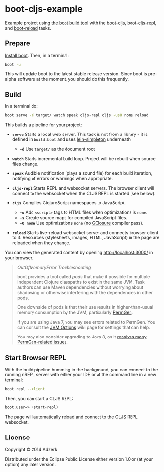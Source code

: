 # boot-cljs-example

Example project using [the boot build tool][boot] with the [boot-cljs],
[boot-cljs-repl], and [boot-reload] tasks.

## Prepare

[Install boot][installboot].  Then, in a terminal:

```bash
boot -u
```

This will update boot to the latest stable release version. Since boot is
pre-alpha software at the moment, you should do this frequently.

## Build

In a terminal do:

```bash
boot serve -d target/ watch speak cljs-repl cljs -usO none reload
```

This builds a pipeline for your project:

* **`serve`** Starts a local web server.  This task is not from a
  library - it is defined in `build.boot` and uses
  [lein-simpleton](https://github.com/tailrecursion/lein-simpleton)
  underneath.
  * **`-d`** Use `target/` as the document root

* **`watch`** Starts incremental build loop. Project will be rebuilt when source
  files change.

* **`speak`** Audible notification (plays a sound file) for each build iteration,
  notifying of errors or warnings when appropriate.

* **`cljs-repl`** Starts REPL and websocket servers. The browser client will
  connect to the websocket when the CLJS REPL is started (see below).

* **`cljs`** Compiles ClojureScript namespaces to JavaScript.
  * **`-u`** Add `<script>` tags to HTML files when optimizations is `none`.
  * **`-s`** Create source maps for compiled JavaScript files.
  * **`-O none`** Use optimizations `none` (no [GClosure][gclosure] compiler pass).

* **`reload`** Starts live-reload websocket server and connects browser client
  to it. Resources (stylesheets, images, HTML, JavaScript) in the page are
  reloaded when they change.

You can view the generated content by opening
[http://localhost:3000/](http://localhost:3000/)
in your browser.

> *OutOfMemoryError Troubleshooting*
>
> boot provides a tool called _pods_ that make it possible for multiple
> independent Clojure classpaths to exist in the same JVM.  Task authors
> can use Maven dependencies without worrying about
> shadowing or otherwise interfering with the dependencies in other pods.
>
> One downside of pods is that their use results in higher-than-usual
> memory consumption by the JVM, particularly
> [PermGen](http://stackoverflow.com/questions/88235/dealing-with-java-lang-outofmemoryerror-permgen-space-error).
>
> If you are using Java 7, you may see errors related to PermGen.  You
> can consult the
> [JVM Options](https://github.com/boot-clj/boot/wiki/JVM-Options) wiki
> page for settings that can help.
>
> You may also consider upgrading to Java 8, as it
> [resolves many PermGen-related issues](http://www.infoq.com/news/2013/03/java-8-permgen-metaspace).

## Start Browser REPL

With the build pipeline humming in the background, you can connect to the running nREPL
server with either your IDE or at the command line in a new terminal:

```bash
boot repl --client
```

Then, you can start a CLJS REPL:

```clojure
boot.user=> (start-repl)
```

The page will automatically reload and connect to the CLJS REPL websocket.

## License

Copyright © 2014 Adzerk

Distributed under the Eclipse Public License either version 1.0 or (at
your option) any later version.

[boot]:             https://github.com/boot-clj/boot
[cider]:            https://github.com/clojure-emacs/cider
[boot-cljs]:        https://github.com/adzerk/boot-cljs
[boot-cljs-repl]:   https://github.com/adzerk/boot-cljs-repl
[boot-reload]:      https://github.com/adzerk/boot-reload
[installboot]:      https://github.com/boot-clj/boot#install
[gclosure]:         https://developers.google.com/closure/compiler/
